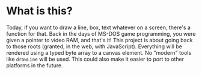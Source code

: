 # What is this?
Today, if you want to draw a line, box, text whatever on a screen, there's a function for that. Back in the days of MS-DOS game programming, you were given a pointer to video RAM, and that's it! This project is about going back to those roots (granted, in the web, with JavaScript). Everything will be rendered using a typed byte array to a canvas element. No "modern" tools like `drawLine` will be used. This could also make it easier to port to other platforms in the future.

